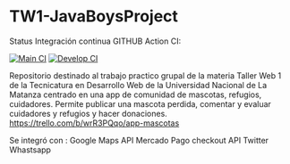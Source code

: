 # TW1-JavaBoysProject
Status Integración continua GITHUB Action CI:


[![Main CI](https://github.com/ficardi8977/TW1-JavaBoysProject/actions/workflows/main.yml/badge.svg)](https://github.com/ficardi8977/TW1-JavaBoysProject/actions/workflows/main.yml)
[![Develop CI](https://github.com/ficardi8977/TW1-JavaBoysProject/actions/workflows/develop.yml/badge.svg)](https://github.com/ficardi8977/TW1-JavaBoysProject/actions/workflows/develop.yml)

Repositorio destinado al trabajo practico grupal de la materia Taller Web 1 de la Tecnicatura en Desarrollo Web de la Universidad Nacional de La Matanza 
centrado en una app de comunidad de mascotas, refugios, cuidadores. Permite publicar una mascota perdida, comentar y evaluar cuidadores y refugios y hacer donaciones.
https://trello.com/b/wrR3PQqo/app-mascotas

Se integró con :
Google Maps API
Mercado Pago checkout API
Twitter
Whastsapp

